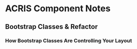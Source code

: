 # ACRIS Component Notes

## Bootstrap Classes & Refactor 

### How Bootstrap Classes Are Controlling Your Layout
